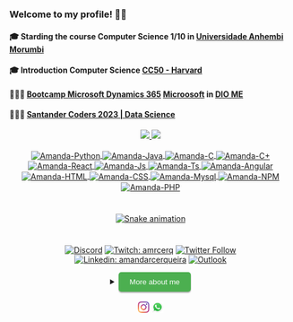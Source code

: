 ### Welcome to my profile! 🚀🚀
#### 🎓 Starding the course Computer Science 1/10 in  [Universidade Anhembi Morumbi](https://portal.anhembi.br/)
#### 🎓 Introduction Computer Science [CC50 - Harvard](https://ead.napratica.org.br/)
#### 👩🏻‍💻 [Bootcamp Microsoft Dynamics 365](https://web.dio.me/track/cf67dde3-0ad4-4fcb-9162-fc6aba72c0cf)  [Microosoft](https://www.microsoft.com/pt-br) in [DIO ME](https://web.dio.me/home)
#### 👩🏻‍💻 [Santander Coders 2023 | Data Science](https://selecao.ada.tech/processo-seletivo/40da25ec-a962-4186-95bf-1925fd2bdf3a/andamento)

<div align="center">
  <a href="https://github.com/Amanda-ribeiiro">
  <img height="167em" src="https://github-readme-stats.vercel.app/api?username=Amanda-ribeiiro&show_icons=true&theme=cobalt&include_all_commits=true&count_private=true"/>
  <img height="167em" src="https://github-readme-stats.vercel.app/api/top-langs/?username=Amanda-ribeiiro&layout=compact&langs_count=7&theme=radical"/>
</div>
<div align="center">
  <div style="display: inline_block"><br>
  <img align="center" alt="Amanda-Python" height="30" width="40" src="https://github.com/Amanda-ribeiiro/devicon/blob/master/icons/python/python-original.svg">
  <img align="center" alt="Amanda-Java" height="30" width="40" src="https://github.com/Amanda-ribeiiro/devicon/blob/master/icons/java/java-original.svg">  
  <img align="center" alt="Amanda-C" height="30" width="40" src="https://github.com/Amanda-ribeiiro/devicon/blob/master/icons/c/c-original.svg">
  <img align="center" alt="Amanda-C+" height="30" width="40" src="https://github.com/Amanda-ribeiiro/devicon/blob/master/icons/csharp/csharp-original.svg">
  <img align="center" alt="Amanda-React" height="30" width="40" src="https://github.com/Amanda-ribeiiro/devicon/blob/master/icons/react/react-original.svg">
  <img align="center" alt="Amanda-Js" height="30" width="40" src="https://github.com/Amanda-ribeiiro/devicon/blob/master/icons/javascript/javascript-original.svg">
  <img align="center" alt="Amanda-Ts" height="30" width="40" src="https://github.com/Amanda-ribeiiro/devicon/blob/master/icons/typescript/typescript-original.svg">
  <img align="center" alt="Amanda-Angular" height="30" width="40" src="https://github.com/Amanda-ribeiiro/devicon/blob/master/icons/angularjs/angularjs-original.svg">
  <img align="center" alt="Amanda-HTML" height="30" width="40" src="https://github.com/Amanda-ribeiiro/devicon/blob/master/icons/html5/html5-original.svg">
  <img align="center" alt="Amanda-CSS" height="30" width="40" src="https://github.com/Amanda-ribeiiro/devicon/blob/master/icons/css3/css3-original.svg">  
  <img align="center" alt="Amanda-Mysql" height="30" width="40" src="https://github.com/Amanda-ribeiiro/devicon/blob/master/icons/mysql/mysql-original.svg">
  <img align="center" alt="Amanda-NPM" height="30" width="40" src="https://github.com/Amanda-ribeiiro/devicon/blob/master/icons/npm/npm-original-wordmark.svg">
  <img align="center" alt="Amanda-PHP" height="30" width="40" src="https://github.com/Amanda-ribeiiro/devicon/blob/master/icons/php/php-original.svg">
</div>
  
#
  
![Snake animation](https://github.com/Amanda-ribeiiro/Amanda-ribeiiro/blob/output/github-contribution-grid-snake.svg)

#
  
[![Discord](https://img.shields.io/discord/1001854951514963978?label=discord&logo=discord&logoColor=violet)](https://discord.com/channels/999175108256092251) [![Twitch: amrcerq](https://img.shields.io/badge/-Twitch-blueviolet?style=flat-square&logo=Twitch&logoColor=white&link=https://www.twitch.tv/amrcerq)](https://www.twitch.tv/amrcerq) [![Twitter Follow](https://img.shields.io/twitter/follow/daaribeiro_?style=social)](https://twitter.com/daaribeiro_) [![Linkedin: amandarcerqueira](https://img.shields.io/badge/-Linkedin-blue?style=flat-square&logo=Linkedin&logoColor=white&link=https://www.linkedin.com/in/amandarcerqueira//)](https://www.linkedin.com/in/amandarcerqueira/) [![Outlook](https://img.shields.io/twitter/url?color=blue&label=Email&logo=microsoft%20outlook&logoColor=blue&style=social&url=https%3A%2F%2Fmailto%3Aamandaribeiro.c%40outlook.com)](mailto:amandaribeiro.c@outlook.com)

  
<details>
  <summary><button style="padding: 10px 20px; background-color: #4CAF50; color: white; border: none; border-radius: 5px; box-shadow: 0px 2px 2px rgba(0,0,0,0.3); transition: box-shadow 0.3s ease;" onclick="this.style.boxShadow='inset 0px 2px 2px rgba(0,0,0,0.3)'">More about me</button></summary>

<div align="left">
 
``` js
const amanda = {
    personal: {
        fullName: 'Amanda Ribeiro',
        birthDate: '1997-01-19',
        pronouns: 'she' | 'her',
        interests: ['music', 'shows', 'language learning, 'travel', 'Cool places'],
        motivation: [
            'Learning daily',
        ],
    },
    technical: {
        technologies: {
            frontEnd: {
                Javascript: ['Vanilla JS', 'React', 'Angular'],
                HTML: ['HTML5', 'Semantic HTML'],
                CSS: ['Sass', 'Styled Components', 'Bootstrap'],
            },
            backEnd: {
                Javascript: ['Node.js'],
                Python: ['Django'],
                Java: ['Spring Framework', 'Hibernate ORM'],
                C: ['GTK+ Toolkit'],
           }
            architecture: [],
        },
    }
}
```
  </div>
</details>

<br />
  
<div align="center">
  <a href ="https://www.instagram.com/ama.ndarc/" target="_blank"><img width="21px" src="https://github.com/Amanda-ribeiiro/Amanda-ribeiiro/blob/main/assets/instagram.png"></a>
  <a href ="https://api.whatsapp.com/send?phone=5511988737090" target="_blank"><img width="21px" src="https://github.com/Amanda-ribeiiro/Amanda-ribeiiro/blob/main/assets/whatsapp.jpg" target="_blank"></a>
</div>
